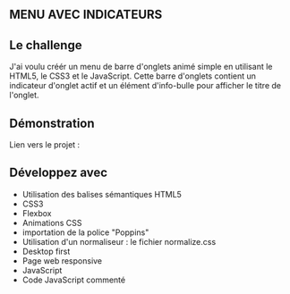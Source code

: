 ## MENU AVEC INDICATEURS

## Le challenge

J'ai voulu créér un menu de barre d'onglets animé simple en utilisant le HTML5, le CSS3 et le JavaScript. Cette barre d'onglets contient un indicateur d'onglet actif et un élément d'info-bulle pour afficher le titre de l'onglet.

## Démonstration

Lien vers le projet :

## Développez avec

- Utilisation des balises sémantiques HTML5
- CSS3
- Flexbox
- Animations CSS
- importation de la police "Poppins"
- Utilisation d'un normaliseur : le fichier normalize.css
- Desktop first
- Page web responsive
- JavaScript
- Code JavaScript commenté
